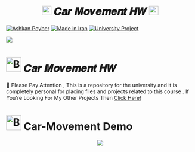 <h1 align="center">
      <img src="https://emoji.discord.st/emojis/768b108d-274f-4f44-a634-8477b16efce7.gif" width="25">
    𝑪𝒂𝒓 𝑴𝒐𝒗𝒆𝒎𝒆𝒏𝒕 𝑯𝑾
      <img src="https://emoji.discord.st/emojis/768b108d-274f-4f44-a634-8477b16efce7.gif" width="25">
</h1>


[![Ashkan Poyber](https://img.shields.io/badge/Ashkan-Poyber-e4181c.svg?labelColor=0000ff)](#)
[![Made in Iran](https://img.shields.io/badge/Made_In-Iran-ffd700.svg?labelColor=0057b7)](https://github.com/AshkanPoyber)
[![University Project](https://img.shields.io/badge/University-Project-e4181c.svg?labelColor=0000ff)](#)

<img src="https://user-images.githubusercontent.com/73097560/115834477-dbab4500-a447-11eb-908a-139a6edaec5c.gif">

# <img src="https://raw.githubusercontent.com/Tarikul-Islam-Anik/Animated-Fluent-Emojis/master/Emojis/Symbols/Bubbles.png" alt="Bubbles" width="40" height="40" /> 𝑪𝒂𝒓 𝑴𝒐𝒗𝒆𝒎𝒆𝒏𝒕 𝑯𝑾
🛑 Please Pay Attention , This is a repository for the university and it is completely personal for placing files and projects related to this course . If You're Looking For My Other Projects Then [Click Here!](https://github.com/AshkanPoyber?tab=repositories)


# <img src="https://raw.githubusercontent.com/Tarikul-Islam-Anik/Animated-Fluent-Emojis/master/Emojis/Symbols/Bubbles.png" alt="Bubbles" width="40" height="40" /> Car-Movement Demo





<p align="center">
  <img src="https://capsule-render.vercel.app/api?type=waving&color=fd0006&height=65&section=footer"/>
</p>


